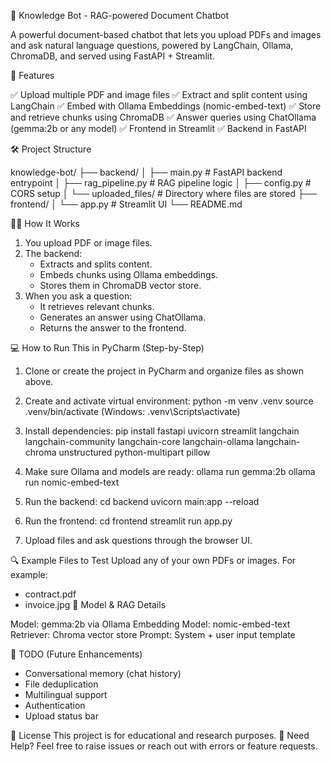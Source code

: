 


🧠 Knowledge Bot - RAG-powered Document Chatbot

A powerful document-based chatbot that lets you upload PDFs and images and ask natural language questions, powered by LangChain, Ollama, ChromaDB, and served using FastAPI + Streamlit.

📂 Features

✅ Upload multiple PDF and image files
✅ Extract and split content using LangChain
✅ Embed with Ollama Embeddings (nomic-embed-text)
✅ Store and retrieve chunks using ChromaDB
✅ Answer queries using ChatOllama (gemma:2b or any model)
✅ Frontend in Streamlit
✅ Backend in FastAPI

🛠️ Project Structure

knowledge-bot/
├── backend/
│   ├── main.py               # FastAPI backend entrypoint
│   ├── rag_pipeline.py       # RAG pipeline logic
│   ├── config.py             # CORS setup
│   └── uploaded_files/       # Directory where files are stored
├── frontend/
│   └── app.py                # Streamlit UI
└── README.md

🧑‍💻 How It Works

1. You upload PDF or image files.
2. The backend:
   - Extracts and splits content.
   - Embeds chunks using Ollama embeddings.
   - Stores them in ChromaDB vector store.
3. When you ask a question:
   - It retrieves relevant chunks.
   - Generates an answer using ChatOllama.
   - Returns the answer to the frontend.

💻 How to Run This in PyCharm (Step-by-Step)

1. Clone or create the project in PyCharm and organize files as shown above.

2. Create and activate virtual environment:
   python -m venv .venv
   source .venv/bin/activate   (Windows: .venv\Scripts\activate)

3. Install dependencies:
   pip install fastapi uvicorn streamlit langchain langchain-community langchain-core langchain-ollama langchain-chroma unstructured python-multipart pillow

4. Make sure Ollama and models are ready:
   ollama run gemma:2b
   ollama run nomic-embed-text

5. Run the backend:
   cd backend
   uvicorn main:app --reload

6. Run the frontend:
   cd frontend
   streamlit run app.py

7. Upload files and ask questions through the browser UI.

🔍 Example Files to Test
Upload any of your own PDFs or images. For example:
- contract.pdf
- invoice.jpg
🧠 Model & RAG Details

Model: gemma:2b via Ollama
Embedding Model: nomic-embed-text
Retriever: Chroma vector store
Prompt: System + user input template

🚧 TODO (Future Enhancements)

- Conversational memory (chat history)
- File deduplication
- Multilingual support
- Authentication
- Upload status bar

🧾 License
This project is for educational and research purposes.
🙋 Need Help?
Feel free to raise issues or reach out with errors or feature requests.
